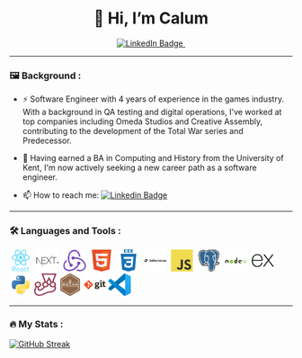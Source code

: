 
<h1 align="center"> 👋 Hi, I’m Calum </h1>

<div id="badges" align="center">
  <a href="https://www.linkedin.com/in/calum-laverick-5a9133162/">
    <img src="https://img.shields.io/badge/LinkedIn-blue?style=for-the-badge&logo=linkedin&logoColor=white" alt="LinkedIn Badge"/>
    <img src="https://komarev.com/ghpvc/?username=Calum09&style=flat-square&color=blue" alt=""/>

  </a>
</div>

---

### 🖼 Background :
- ⚡ Software Engineer with 4 years of experience in the games industry. With a background in QA testing and digital operations, I've worked at top companies including Omeda Studios and Creative Assembly, contributing to the development of the Total War series and Predecessor.

- 📖 Having earned a BA in Computing and History from the University of Kent, I'm now actively seeking a new career path as a software engineer.

- 📫 How to reach me:  [![Linkedin Badge](https://img.shields.io/badge/-CalumLaverick-blue?style=flat&logo=Linkedin&logoColor=white)](https://www.linkedin.com/in/calum-laverick-5a9133162/)

---

### 🛠️ Languages and Tools :

<div>
  <img src="https://github.com/devicons/devicon/blob/master/icons/react/react-original-wordmark.svg" title="React" alt="React" width="40" height="40"/>&nbsp;
  <img src="https://github.com/devicons/devicon/blob/master/icons/nextjs/nextjs-original-wordmark.svg" title="Nextjs" alt="Nextjs" width="40" height="40"/>&nbsp;
  <img src="https://github.com/devicons/devicon/blob/master/icons/redux/redux-original.svg" title="Redux" alt="Redux " width="40" height="40"/>&nbsp;
  <img src="https://github.com/devicons/devicon/blob/master/icons/html5/html5-original.svg" title="HTML5" alt="HTML" width="40" height="40"/>&nbsp;
  <img src="https://github.com/devicons/devicon/blob/master/icons/css3/css3-plain-wordmark.svg"  title="CSS3" alt="CSS" width="40" height="40"/>&nbsp;
  <img src="https://github.com/devicons/devicon/blob/master/icons/tailwindcss/tailwindcss-plain-wordmark.svg"  title="TailwindCSS" alt="TailwindCSS" width="40" height="40"/>&nbsp;
  <img src="https://github.com/devicons/devicon/blob/master/icons/javascript/javascript-original.svg" title="JavaScript" alt="JavaScript" width="40" height="40"/>&nbsp;
  <img src="https://github.com/devicons/devicon/blob/master/icons/postgresql/postgresql-original.svg" title="PostgreSQL"  alt="PostgreSQL" width="40" height="40"/>&nbsp;
  <img src="https://github.com/devicons/devicon/blob/master/icons/nodejs/nodejs-original-wordmark.svg" title="NodeJS" alt="NodeJS" width="40" height="40"/>&nbsp;
  <img src="https://github.com/devicons/devicon/blob/master/icons/express/express-original.svg" title="ExpressJS" alt="ExpressJS" width="40" height="40"/>&nbsp;
  <img src="https://github.com/devicons/devicon/blob/master/icons/python/python-original.svg" title="Python" **alt="Python" width="40" height="40"/>
  <img src="https://github.com/devicons/devicon/blob/master/icons/jest/jest-plain.svg" title="Jest" **alt="Jest" width="40" height="40"/>
  <img src="https://github.com/devicons/devicon/blob/master/icons/mocha/mocha-plain.svg" title="Mocha" **alt="Mocha" width="40" height="40"/>
  <img src="https://github.com/devicons/devicon/blob/master/icons/git/git-original-wordmark.svg" title="Git" **alt="Git" width="40" height="40"/>
  <img src="https://github.com/devicons/devicon/blob/master/icons/vscode/vscode-original.svg" title="VSCode" **alt="VSCode" width="40" height="40"/>
</div>

---

### 🔥 My Stats :

  [![GitHub Streak](http://github-readme-streak-stats.herokuapp.com?user=Calum09)](https://git.io/streak-stats)
  

<!---
Calum09/Calum09 is a ✨ special ✨ repository because its `README.md` (this file) appears on your GitHub profile.
You can click the Preview link to take a look at your changes.
--->
